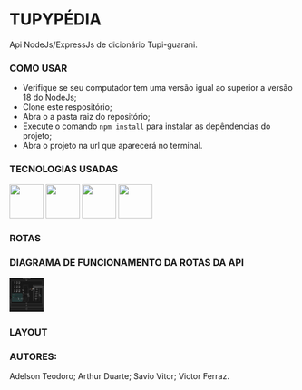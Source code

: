 # TUPYPÉDIA
Api NodeJs/ExpressJs de dicionário Tupi-guarani.


### COMO USAR
- Verifique se seu computador tem uma versão igual ao superior a versão 18 do NodeJs;
- Clone este respositório;
- Abra o a pasta raiz do repositório;
- Execute o comando `npm install` para instalar as depêndencias do projeto;
- Abra o projeto na url que aparecerá no terminal.

### TECNOLOGIAS USADAS
<div>
<img src="https://cdn.jsdelivr.net/gh/devicons/devicon@latest/icons/nodejs/nodejs-original-wordmark.svg" />
<img src="https://cdn.jsdelivr.net/gh/devicons/devicon@latest/icons/express/express-original-wordmark.svg"/>
<img src="https://cdn.jsdelivr.net/gh/devicons/devicon@latest/icons/handlebars/handlebars-original-wordmark.svg" />
<img src="https://cdn.jsdelivr.net/gh/devicons/devicon@latest/icons/python/python-original.svg" />
          
          
                   
<style>
  img{
    width:60px;
    height: 60px;
  }
</style>    
</div>

### ROTAS

### DIAGRAMA DE FUNCIONAMENTO DA ROTAS DA API
<img src="docs/diagrama.svg" />

### LAYOUT


### AUTORES:
Adelson Teodoro;
Arthur Duarte;
Savio Vitor;
Victor Ferraz.

